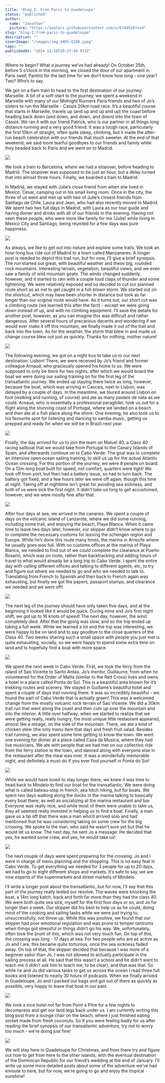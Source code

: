 ```yaml
---
title: "Blog 2: From Paris to Guadeloupe"
status: "published"
author:
  name: "Jonathan"
  picture: "https://avatars.githubusercontent.com/u/6749520?v=4"
slug: "blog-2-from-paris-to-guadeloupe"
description: ""
coverImage: "/images/img_4405-Q1OD.jpeg"
tags: ""
publishedAt: "2024-12-18T20:17:49.933Z"
---
```


Where to begin? What a journey we’ve had already! On October 25th, before 5 o’clock in the morning, we closed the door of our apartment in Paris (well, Pantin) for the last time for we don’t know how long - one year? Two? Who’s to say.

We got on a 6am train to head to the first destination of our journey: Marseille. A bit of a soft-start to the journey, we spent a weekend in Marseille with many of our Midnight Runners Paris friends and two of Jo’s sisters to run the Marseille - Cassis 20km road race. It’s a beautiful course that starts in Marseille, travels up (and up and up and up) the coast before heading back down (and down, and down, and down) into the town of Cassis. We ran it with our friend Patrick, who is our partner in all things long distance running and a very good friend. It was a tough race, particularly the first 10km of straight, often quite steep, climbing, but it made the after-run beach celebration with our friends that much sweeter. At the end of that weekend, we said more tearful goodbyes to our friends and family while they headed back to Paris and we went on to Madrid.

![](/images/70247122_original-E5OD.jpeg)

We took a train to Barcelona, where we had a stopover, before heading to Madrid. The stopover was supposed to be just an hour, but a delay turned that into almost three hours. Finally, we boarded a train to Madrid. 

In Madrid, we stayed with Julie’s close friend from when she lived in Mexico, Cesar, camping out in his small living room. Once in the city, the three of us went and met up with two of Julie’s closest friends from Santiago de Chile, Laura and Jean, who had also recently moved to Madrid. We spent two two full days in Madrid, with Laura as our tour guide and having dinner and drinks with all of our friends in the evening. Having not seen these people, who were more like family for me (Julie) while living in Mexico City and Santiago, being reunited for a few days was pure happiness.

![](/images/img_4171-E0Mj.jpeg)

As always, we like to get out into nature and explore some trails. We took an hour-long bus ride out of Madrid to a town called Manzanares. A longer post is needed to depict this trail run, but for now, I’ll give a brief synopsis. The run started out great, with beautiful weather and these big, rounded rock mountains. Interesting terrain, vegetation, beautiful views, and we even saw a family of wild mountain goats. The winds changed suddenly, however, and it started to rain with a couple loud claps of thunder and some lightening. We were relatively exposed and so decided to cut our planned route short so as not to get caught in a full-blown storm. We started out on the shortcut, which may have been shorter in distance but took as far longer than our original route would have. As it turns out, our short cut was a climbing route (we learned this after the fact) - except we were going down instead of up, and with no climbing equipment. I’ll save the details for another post, however, as you can imagine this was difficult and rather dangerous. After several hours of precarious decents and wondering if we would ever make it off this mountain, we finally made it out of the trail and back into the town. As for the weather, the storm that blew in and made us change course blew out just as quickly. Thanks for nothing, mother nature!

![](/images/img_4185-c0OD.jpeg)

The following evening, we got on a night bus to take us to our next destination: Lisbon! There, we were received by Jo’s friend and former colleague Arnaud, who graciously opened his home to us. We were supposed to only be there for two nights, after which we would board the boat we were doing our sailing training on for the first leg of the transatlantic journey. We ended up staying there twice as long, however, because the boat, which was arriving in Cascais, next to Lisbon, was delayed by a couple of days. In the meantime, we toured around Lisbon on foot (walking and running, of course) and ate as many pasteis de nata as we could. Arnaud, who is essentially a professional paraglider, took us out for a flight along the stunning coast of Portugal, where we landed on a beach and then ate at a fish place along the shore. One evening, he also took us to his favourite spot for listening and dancing to samba music, getting us prepped and ready for when we will be in Brazil next year.

![](/images/img_4252-IzND.jpeg)

Finally, the day arrived for us to join the team on Maluel 40, a Class 40 racing sailboat that we would take from Portugal to the Canary Islands of Spain, and afterwards continue on to Cabo Verde. The goal was to complete an intensive open ocean sailing training, to skill us up for the actual Atlantic Ocean crossing. For this portion of the journey, we were 8 people on board. On a 12m-long boat built for speed, not comfort, quarters were tight! We took off from port, but then had a battery issue, so had to turn back. The battery got fixed, and a few hours later we were off again, though this time at night. Taking off at nighttime isn’t great for avoiding sea sickness, and both of us were sick the first night. It didn’t take us long to get accustomed, however, and we were mostly fine after that.

![](/images/img_4348-I5OT.jpeg)

After four days at sea, we arrived in the canaries. We spent a couple of days on the volcanic island of Lanzarote, where we did some running, including some trail, and enjoying the beach, Playa Blanca. When it came time to leave two days later, however, our skipper didn’t know where to go to complete the necessary customs for leaving the schengen region and Europe. While he’s done this route many times, the marina in Arrecife where he usually goes was full. With no customs offices at the marina of Playa Blanca, we needed to find out of we could complete the clearance at Puerto Rosario, which was on route, rather than backtracking and adding hours of travel to what would already be a long trip to Cabo Verde. I spent the entire day with calling different offices and talking to different agents, etc, to try and figure out where we needed to go and who we needed to talk to. Translating from French to Spanish and then back to French again was exhausting, but finally we got the papers, passport stamps, and clearance we needed and we were off!

![](/images/img_4300-UwMT.jpeg)

The next leg of the journey should have only taken five days, and at the beginning it looked like it would be quick. During mine and Jo’s first night shift, we got up to 16 knots of speed! The next day, however, the wind completely died. After that the going was slow, and so the trip ended up taking a full week. While we learned a lot and the trip was interesting, we were happy to be on land and to say goodbye to the close quarters of the Class 40. Two weeks sharing such a small space with people you just met is quite exhausting, socially, so we were happy to spend some extra time on land and to hopefully find a boat with more space.

![](/images/img_4385-I0Nj.jpeg)

We spent the next week in Cabo Verde. First, we took the ferry from the island of Sao Vicente to Santo Antao. Jo’s mentor, Guillaume, from when he volunteered for the Order of Malta (similar to the Red Cross) lives and owns a hotel in a place called Ponta do Sol. This is a beautiful area known for it’s trekking routes and scenery. We stayed in Guillame’s beautiful hotel and spent a couple of days trail running there. It was so incredibly beautiful - we found the part of Cabo Verde that is actually green! This was a welcomed change from the mostly volcanic rock terrain of Sao Vicente. We did a 30km trail run that went along the coast and then cuts up over the mountain and into the interior. A little over halfway, when we started to realize that we were getting really, really hungry, the most unique little restaurant appeared, almost like a mirage, on the side of the mountain. There, we ate a kind of chicken stew (the only menu item that day) and fresh fruit salad. Besides trail running, we also spent some time getting to know the town. We went one evening for dinner at a place called Casa da Musica, where they had live musicians. We ate with people that we had met on our collectivo ride from the ferry station to the town, and danced along with everyone else in the restaurant after the meal was over. It was a wonderfully memorable night, and definitely a must-do if you ever find yourself in Ponta do Sol!

![](/images/img_4456-ExNz.jpeg)

While we would have loved to stay longer there, we knew it was time to head back to Mindelo to find our boat for the transatlantic. We were doing what is called bateau-stop in french, aka hitch hiking, but for boats. We spent two days walking along the docks in the marina talking to basically every boat there, as well as socializing at the marina restaurant and bar. Everyone was really nice, and while most of them were unable to take us, they all seemed really invested in helping us to find a boat. Finally, a man gave us a tip off that there was a man who’d arrived solo and had mentioned that he was considering taking on some crew for the big crossing. We spoke to the man, who said he wasn’t sure yet but that he would let us know. The next day, he sent Jo a message: He decided that yes, he wanted some crew, and yes, he would take us!

![](/images/img_4480-A0Nj.jpeg)

The next couple of days were spent preparing for the crossing. Jo and I were in charge of menu planning and the shopping. This is no easy feat in Cabo Verde. To get everything we needed for 3 people for up to 20 days, we had to go to eight different shops and markets. It’s safe to say, we are now experts of the supermarkets and street markets of Mindelo.

I’ll write a longer post about the transatlantic, but for now, I’ll say that this part of the journey really tested our resolve. The waves were knocking the boat, a 14m long katch, back and forth far more than they had the class 40. We were both quite sea sick, myself for the first four days or so, and Jo for longer than a week. Our skipper did his best to help us as he could, doing most of the cooking and sailing tasks while we were just trying to, unsuccessfully, not throw up. While this was positive, we found that our skipper had poor emotional regulation and was prone to temper tantrums when things got stressful or things didn’t go his way. We, unfortunately, often took the brunt of this, which was not very much fun. On top of this, the crossing was long - 17 days at sea. For two people who are as active as Jo and I are, this became quite torturous, once the sea sickness faded away. On top of that, the skipper decided that because I was more of a beginner sailor than Jo, I was not allowed to actually participate in the sailing process at all. He said that this wasn’t a school and he didn’t want to teach me (I didn’t ask him to teach me, to be clear), and that was that. So while he and Jo did various tasks to get us across the ocean I read three full books and listened to nearly 30 hours of podcasts. When we finally arrived in Guadeloupe, Jo and I packed our bags and got out of there as quickly as possible, very happy to leave that boat in our past.

![](/images/img_4501-U4Mz.jpeg)

We took a nice hotel not far from Point a Pitre for a few nights to decompress and get our land legs back under us. I am currently writing this blog post from a lounge chair on the beach, where I just finished eating sorbet made from fresh coconuts. So if you were feeling badly for us after reading the brief synopsis of our transatlantic adventure, try not to worry too much - we’re doing just fine! 

![](/images/img_4485-Y0Nj.jpeg)

We will stay here in Guadeloupe for Christmas, and from there try and figure out how to get from here to the other islands, with the eventual destination of the Dominican Republic for our friend’s wedding at the end of January. I’ll write up some more detailed posts about some of the adventure we’ve had enroute to here, but for now, we’re going to go and enjoy the tropical sunshine!
